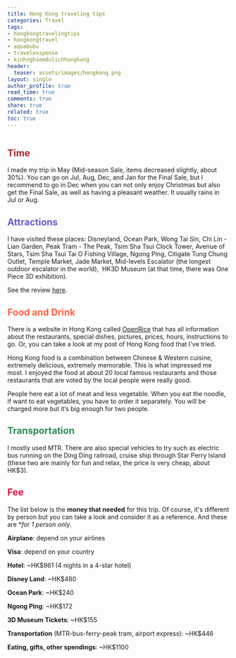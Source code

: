 ```yaml
---
title: Hong Kong traveling tips
categories: Travel
tags:
- hongkongtravelingtips
- hongkongtravel
- aquabubu
- travelexspense
- kinhnghiemdulichhongkong
header:
  teaser: assets/images/hongkong.png
layout: single
author_profile: true
read_time: true
comments: true
share: true
related: true
toc: true
---
```


<figure style="width: 400px" class="align-center">
  <img src="{{ site.url }}{{ site.baseurl }}/assets/images/hongkong.png" alt="">
  <figcaption> </figcaption>
</figure>

## <span style="color:brown"> Time </span>

I made my trip in May (Mid-season Sale, items decreased slightly, about 30%). You can go on Jul, Aug, Dec, and Jan for the Final Sale, but I recommend to go in Dec when you can not only enjoy Christmas but also get the Final Sale, as well as having a pleasant weather. It usually rains in Jul or Aug.

## <span style="color:slateblue"> Attractions </span>

I have visited these places: Disneyland, Ocean Park, Wong Tai Sin, Chi Lin - Lian Garden, Peak Tram - The Peak, Tsim Sha Tsui Clock Tower, Avenue of Stars, Tsim Sha Tsui Tai O Fishing Village, Ngong Ping, Citigate Tung Chung Outlet, Temple Market, Jade Market, Mid-levels Escalator (the longest outdoor escalator in the world),  HK3D Museum (at that time, there was One Piece 3D exhibition).

See the review <a href="http://aquabubu.com/travel/Hong-Kong-trip/" target="_blank">here</a>.

## <span style="color:tomato"> Food and Drink </span>

There is a website in Hong Kong called <a href="https://www.openrice.com/en/hongkong" target="_blank">OpenRice</a> that has all information about the restaurants, special dishes, pictures, prices, hours, instructions to go. Or, you can take a look at my post of Hong Kong food that I've tried.

Hong Kong food is a combination between Chinese & Western cuisine, extremely delicious, extremely memorable. This is what impressed me most. I enjoyed the food at about 20 local famous restaurants and those restaurants that are voted by the local people were really good.

People here eat a lot of meat and less vegetable. When you eat the noodle, if want to eat vegetables, you have to order it separately. You will be charged more but it’s big enough for two people.
 
## <span style="color:seagreen"> Transportation </span>

I mostly used MTR. There are also special vehicles to try such as electric bus running on the Ding Ding railroad, cruise ship through Star Perry Island (these two are mainly for fun and relax, the price is very cheap, about HK$3).

## <span style="color:crimson"> Fee </span>

The list below is the **money that needed** for this trip. Of course, it's different by person but you can take a look and consider it as a reference. And these are **for 1 person only*.

**Airplane**: depend on your airlines

**Visa**: depend on your country

**Hotel**: ~HK$961 (4 nights in a 4-star hotel)

**Disney Land**: ~HK$480

**Ocean Park**: ~HK$240

**Ngong Ping**: ~HK$172

**3D Museum Tickets**: ~HK$155

**Transportation** (MTR-bus-ferry-peak tram, airport express): ~HK$446

**Eating, gifts, other spendings**: ~HK$1100
